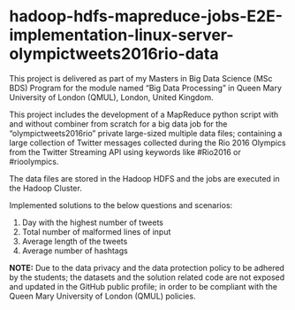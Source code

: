 # hadoop-hdfs-mapreduce-jobs-E2E-implementation-linux-server-olympictweets2016rio-data

This project is delivered as part of my Masters in Big Data Science (MSc BDS) Program for the module named “Big Data Processing” in Queen Mary University of London (QMUL), London, United Kingdom.  

This project includes the development of a MapReduce python script with and without combiner from scratch for a big data job for the “olympictweets2016rio” private large-sized multiple data files; containing a large collection of Twitter messages collected during the Rio 2016 Olympics from the Twitter Streaming API using keywords like #Rio2016 or #rioolympics.   

The data files are stored in the Hadoop HDFS and the jobs are executed in the Hadoop Cluster.   

Implemented solutions to the below questions and scenarios: 
1. Day with the highest number of tweets 
2. Total number of malformed lines of input 
3. Average length of the tweets  
4. Average number of hashtags  

**NOTE:** Due to the data privacy and the data protection policy to be adhered by the students; the datasets and the solution related code are not exposed and updated in the GitHub public profile; in order to be compliant with the Queen Mary University of London (QMUL) policies.

